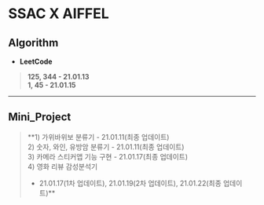 # SSAC X AIFFEL

## Algorithm
- **LeetCode**
> **125, 344 - 21.01.13  
> 1, 45 - 21.01.15**

***
## Mini_Project
> **1) 가위바위보 분류기 - 21.01.11(최종 업데이트)  
> 2) 숫자, 와인, 유방암 분류기 - 21.01.11(최종 업데이트)  
> 3) 카메라 스티커앱 기능 구현 - 21.01.17(최종 업데이트)  
> 4) 영화 리뷰 감성분석기 
> - 21.01.17(1차 업데이트), 21.01.19(2차 업데이트), 21.01.22(최종 업데이트)**  
